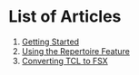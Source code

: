 # List of Articles

1. [Getting Started](getstrt)
2. [Using the Repertoire Feature](repertoire)
3. [Converting TCL to FSX](tcl2fsx)


